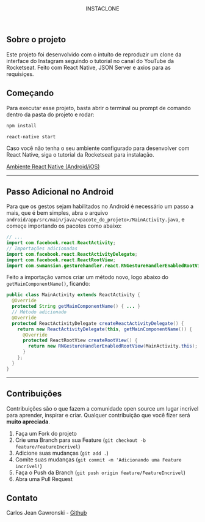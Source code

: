 <br/>
<p align="center">INSTACLONE</p>
<br/>

## Sobre o projeto

Este projeto foi desenvolvido com o intuíto de reproduzir um clone da interface do Instagram seguindo o tutorial no canal do YouTube  da Rocketseat. Feito com React Native, JSON Server e axios para as requisiçes.

## Começando
Para executar esse projeto, basta abrir o terminal ou prompt de comando dentro da pasta do projeto e rodar:

```bash
npm install

react-native start
```

Caso você não tenha o seu ambiente configurado para desenvolver com React Native, siga o tutorial da Rocketseat para instalação.

[Ambiente React Native (Android/iOS)](https://docs.rocketseat.dev/ambiente-react-native/introducao)

---

## Passo Adicional no Android
Para que os gestos sejam habilitados no Android é necessário um passo a mais, que é bem simples, abra o arquivo `android/app/src/main/java/<pacote_do_projeto>/MainActivity.java`, e começe importando os pacotes como abaixo:

```java
// ...
import com.facebook.react.ReactActivity;
// Importações adicionadas
import com.facebook.react.ReactActivityDelegate;
import com.facebook.react.ReactRootView;
import com.swmansion.gesturehandler.react.RNGestureHandlerEnabledRootView;
```

Feito a importação vamos criar um método novo, logo abaixo do `getMainComponentName()`, ficando:

```java
public class MainActivity extends ReactActivity {
  @Override
  protected String getMainComponentName() { ... }
  // Método adicionado
  @Override
  protected ReactActivityDelegate createReactActivityDelegate() {
    return new ReactActivityDelegate(this, getMainComponentName()) {
      @Override
      protected ReactRootView createRootView() {
        return new RNGestureHandlerEnabledRootView(MainActivity.this);
      }
    };
  }
}
```

---

## Contribuições

Contribuições são o que fazem a comunidade open source um lugar incrível para aprender, inspirar e criar. Qualquer contribuição que você fizer será **muito apreciada**.

1. Faça um Fork do projeto
2. Crie uma Branch para sua Feature (`git checkout -b feature/FeatureIncrivel`)
3. Adicione suas mudanças (`git add .`)
4. Comite suas mudanças (`git commit -m 'Adicionando uma Feature incrível!`)
5. Faça o Push da Branch (`git push origin feature/FeatureIncrivel`)
6. Abra uma Pull Request

## Contato 

Carlos Jean Gawronski - [Github](https://github.com/carlos-jean-gawronski)
